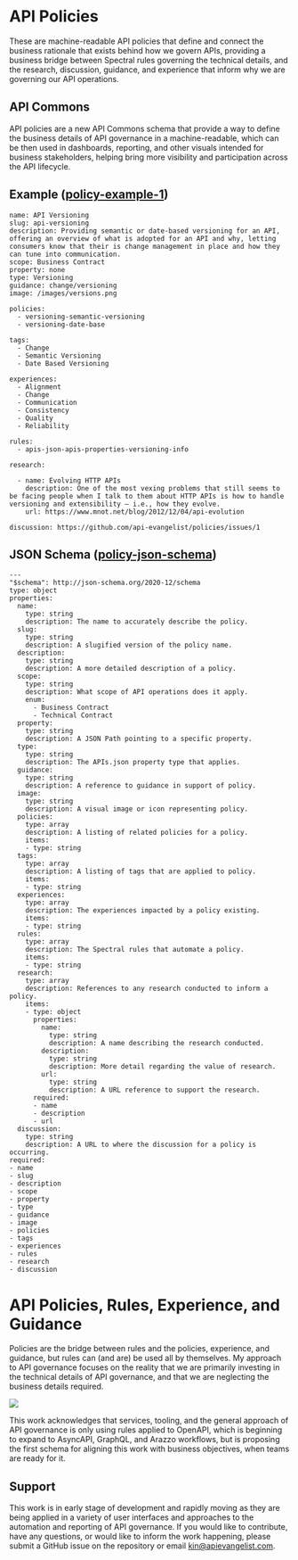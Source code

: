 # API Policies
These are machine-readable API policies that define and connect the business rationale that exists behind how we govern APIs, providing a business bridge between Spectral rules governing the technical details, and the research, discussion, guidance, and experience that inform why we are governing our API operations.

## API Commons
API policies are a new API Commons schema that provide a way to define the business details of API governance in a machine-readable, which can be then used in dashboards, reporting, and other visuals intended for business stakeholders, helping bring more visibility and participation across the API lifecycle.

## Example ([policy-example-1](policy-example-1.yml))

```
name: API Versioning
slug: api-versioning
description: Providing semantic or date-based versioning for an API, offering an overview of what is adopted for an API and why, letting consumers know that their is change management in place and how they can tune into communication.
scope: Business Contract
property: none
type: Versioning  
guidance: change/versioning
image: /images/versions.png

policies:
  - versioning-semantic-versioning
  - versioning-date-base

tags:
  - Change
  - Semantic Versioning
  - Date Based Versioning

experiences:
  - Alignment  
  - Change
  - Communication
  - Consistency
  - Quality
  - Reliability

rules:
  - apis-json-apis-properties-versioning-info

research:

  - name: Evolving HTTP APIs
    description: One of the most vexing problems that still seems to be facing people when I talk to them about HTTP APIs is how to handle versioning and extensibility – i.e., how they evolve.
    url: https://www.mnot.net/blog/2012/12/04/api-evolution 

discussion: https://github.com/api-evangelist/policies/issues/1    
```

## JSON Schema ([policy-json-schema](policy-json-schema.yml))

```
---
"$schema": http://json-schema.org/2020-12/schema
type: object
properties:
  name:
    type: string
    description: The name to accurately describe the policy.
  slug:
    type: string
    description: A slugified version of the policy name.
  description:
    type: string
    description: A more detailed description of a policy.
  scope:
    type: string
    description: What scope of API operations does it apply.
    enum:
      - Business Contract
      - Technical Contract
  property:
    type: string
    description: A JSON Path pointing to a specific property.
  type:
    type: string
    description: The APIs.json property type that applies.
  guidance:
    type: string
    description: A reference to guidance in support of policy.
  image:
    type: string
    description: A visual image or icon representing policy.
  policies:
    type: array
    description: A listing of related policies for a policy.
    items:
    - type: string
  tags:
    type: array
    description: A listing of tags that are applied to policy.
    items:
    - type: string
  experiences:
    type: array
    description: The experiences impacted by a policy existing.
    items:
    - type: string
  rules:
    type: array
    description: The Spectral rules that automate a policy.
    items:
    - type: string
  research:
    type: array
    description: References to any research conducted to inform a policy.
    items:
    - type: object
      properties:
        name:
          type: string
          description: A name describing the research conducted.
        description:
          type: string
          description: More detail regarding the value of research.
        url:
          type: string
          description: A URL reference to support the research.
      required:
      - name
      - description
      - url
  discussion:
    type: string
    description: A URL to where the discussion for a policy is occurring.
required:
- name
- slug
- description
- scope
- property
- type
- guidance
- image
- policies
- tags
- experiences
- rules
- research
- discussion
```

# API Policies, Rules, Experience, and Guidance
Policies are the bridge between rules and the policies, experience, and guidance, but rules can (and are) be used all by themselves. My approach to API governance focuses on the reality that we are primarily investing in the technical details of API governance, and that we are neglecting the business details required. 

<img src="https://kinlane-productions2.s3.us-east-1.amazonaws.com/policies-rules-guidance-experience-lifecycle.jpg">

This work acknowledges that services, tooling, and the general approach of API governance is only using rules applied to OpenAPI, which is beginning to expand to AsyncAPI, GraphQL, and Arazzo workflows, but is proposing the first schema for aligning this work with business objectives, when teams are ready for it.

## Support
This work is in early stage of development and rapidly moving as they are being applied in a variety of user interfaces and approaches to the automation and reporting of API governance. If you would like to contribute, have any questions, or would like to inform the work happening, please submit a GitHub issue on the repository or email kin@apievangelist.com.